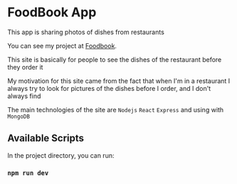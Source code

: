# FoodBook App

This app is sharing photos of dishes from restaurants

You can see my project at [Foodbook](https://foodbook.onrender.com/login).

This site is basically for people to see the dishes of the restaurant before they order it

My motivation for this site came from the fact that when I'm in a restaurant I always try to look for pictures of the dishes before I order, and I don't always find

The main technologies of the site are `Nodejs` `React` `Express` and using with `MongoDB`

## Available Scripts

In the project directory, you can run:

### `npm run dev`
